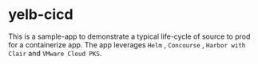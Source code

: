 # yelb-cicd

This is a sample-app to demonstrate a typical life-cycle of source to prod for a containerize app.
The app leverages `Helm` , `Concourse` , `Harbor with Clair` and `VMware Cloud PKS`.